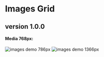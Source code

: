 ﻿# Images Grid 
## version 1.0.0

#### Media 768px:
![images demo 786px](https://github.com/AndriiKot/Images_Grid/blob/main/_demo_/images/ver_1_0_0/__madia_768px__.png)
![images demo 1366px](https://github.com/AndriiKot/Images_Grid/blob/main/_demo_/images/ver_1_0_0/__madia__1366px__.png)
